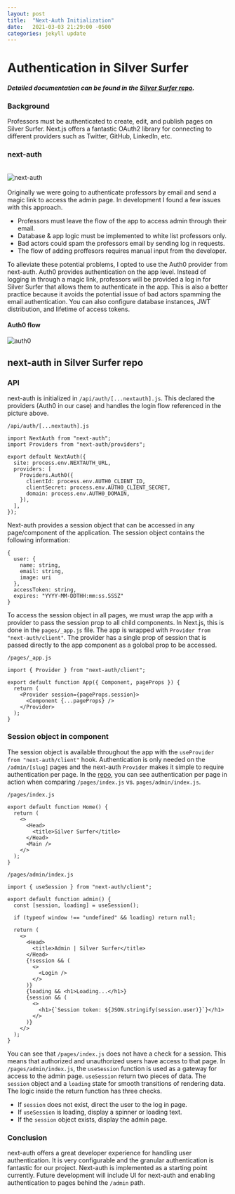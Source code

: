 ```yaml
---
layout: post
title:  "Next-Auth Initialization"
date:   2021-03-03 21:29:00 -0500
categories: jekyll update
---
```


# Authentication in Silver Surfer
#### *****Detailed documentation can be found in the [Silver Surfer repo](https://github.com/BennyBlockchain/silver-surfer).*****
### Background
Professors must be authenticated to create, edit, and publish pages on Silver Surfer. Next.js offers a fantastic OAuth2 library for connecting to different providers such as Twitter, GitHub, LinkedIn, etc.
###  **next-auth**
\
![next-auth](https://next-auth.js.org/img/social-media-card.png)\
\
Originally we were going to authenticate professors by email and send a magic link to access the admin page. In development I found a few issues with this approach.
- Professors must leave the flow of the app to access admin through their email.
- Database & app logic must be implemented to white list professors only.
- Bad actors could spam the professors email by sending log in requests.
- The flow of adding proffesors requires manual input from the developer.

To alleviate these potential problems, I opted to use the Auth0 provider from next-auth.
Auth0 provides authentication on the app level. Instead of logging in through a magic link, professors will be provided a log in for Silver Surfer that allows them to authenticate in the app. This is also a better practice because it avoids the potential issue of bad actors spamming the email authentication. You can also configure database instances, JWT distribution, and lifetime of access tokens.

#### Auth0 flow
![auth0](https://external-content.duckduckgo.com/iu/?u=https%3A%2F%2Fcdn.auth0.com%2Fblog%2Femea-saas%2Fauth0-architecture-2.png&f=1&nofb=1)

## next-auth in Silver Surfer repo
### **API**
next-auth is initialized in `/api/auth/[...nextauth].js`. This declared the providers (Auth0 in our case) and handles the login flow referenced in the picture above.

```
/api/auth/[...nextauth].js

import NextAuth from "next-auth";
import Providers from "next-auth/providers";

export default NextAuth({
  site: process.env.NEXTAUTH_URL,
  providers: [
    Providers.Auth0({
      clientId: process.env.AUTH0_CLIENT_ID,
      clientSecret: process.env.AUTH0_CLIENT_SECRET,
      domain: process.env.AUTH0_DOMAIN,
    }),
  ],
});
```

Next-auth provides a session object that can be accessed in any page/component of the application. The session object contains the following information:
```
{
  user: {
    name: string,
    email: string,
    image: uri
  },
  accessToken: string,
  expires: "YYYY-MM-DDTHH:mm:ss.SSSZ"
}
```
To access the session object in all pages, we must wrap the app with a provider to pass the session prop to all child components. In Next.js, this is done in the `pages/_app.js` file. The app is wrapped with `Provider from "next-auth/client"`. The provider has a single prop of session that is passed directly to the app component as a golobal prop to be accessed.
```
/pages/_app.js

import { Provider } from "next-auth/client";

export default function App({ Component, pageProps }) {
  return (
    <Provider session={pageProps.session}>
      <Component {...pageProps} />
    </Provider>
  );
}
```

### **Session object in component**
The session object is available throughout the app with the `useProvider from "next-auth/client"` hook. Authentication is only needed on the `/admin/[slug]` pages and the next-auth `Provider` makes it simple to require authentication per page. In the [repo](https://github.com/BennyBlockchain/silver-surfer), you can see authentication per page in action when comparing `/pages/index.js` vs. `pages/admin/index.js`. 
```
/pages/index.js

export default function Home() {
  return (
    <>
      <Head>
        <title>Silver Surfer</title>
      </Head>
      <Main />
    </>
  );
}
```
```
/pages/admin/index.js

import { useSession } from "next-auth/client";

export default function admin() {
  const [session, loading] = useSession();

  if (typeof window !== "undefined" && loading) return null;

  return (
    <>
      <Head>
        <title>Admin | Silver Surfer</title>
      </Head>
      {!session && (
        <>
          <Login />
        </>
      )}
      {loading && <h1>Loading...</h1>}
      {session && (
        <>
          <h1>{`Session token: ${JSON.stringify(session.user)}`}</h1>
        </>
      )}
    </>
  );
}
```
You can see that `/pages/index.js` does not have a check for a session. This means that authorized and unauthorized users have access to that page. In `/pages/admin/index.js`, the `useSession` function is used as a gateway for access to the admin page.
`useSession` return two pieces of data. The `session` object and a `loading` state for smooth transitions of rendering data. The logic inside the return function has three checks.
* If `session` does not exist, direct the user to the log in page.
* If `useSession` is loading, display a spinner or loading text.
* If the `session` object exists, display the admin page.

### Conclusion
next-auth offers a great developer experience for handling user authentication. It is very configurable and the granular authentication is fantastic for our project. Next-auth is implemented as a starting point currently. Future development will include UI for next-auth and enabling authentication to pages behind the `/admin` path.

